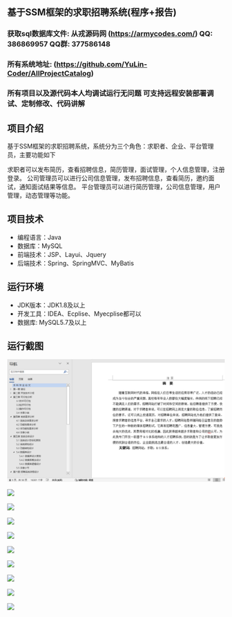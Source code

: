 ## 基于SSM框架的求职招聘系统(程序+报告)

###  获取sql数据库文件: 从戎源码网 (https://armycodes.com/) QQ: 386869957 QQ群: 377586148
###  所有系统地址: (https://github.com/YuLin-Coder/AllProjectCatalog) 
###  所有项目以及源代码本人均调试运行无问题 可支持远程安装部署调试、定制修改、代码讲解

## 项目介绍
基于SSM框架的求职招聘系统，系统分为三个角色：求职者、企业、平台管理员，主要功能如下

求职者可以发布简历，查看招聘信息，简历管理，面试管理，个人信息管理，注册登录。
公司管理员可以进行公司信息管理，发布招聘信息，查看简历，邀约面试，通知面试结果等信息。
平台管理员可以进行简历管理，公司信息管理，用户管理，动态管理等功能。

## 项目技术
- 编程语言：Java
- 数据库：MySQL
- 前端技术：JSP、Layui、Jquery
- 后端技术：Spring、SpringMVC、MyBatis

## 运行环境
- JDK版本：JDK1.8及以上
- 开发工具：IDEA、Ecplise、Myecplise都可以
- 数据库: MySQL5.7及以上

## 运行截图
![](screenshot/1.png)

![](screenshot/2.png)

![](screenshot/3.png)

![](screenshot/4.png)

![](screenshot/5.png)

![](screenshot/6.png)

![](screenshot/7.png)

![](screenshot/8.png)

![](screenshot/9.png)

![](screenshot/10.png)